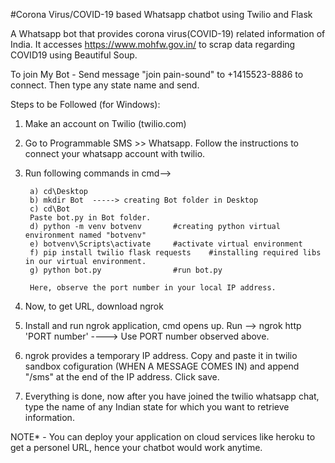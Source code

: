 #Corona Virus/COVID-19 based Whatsapp chatbot using Twilio and Flask

A Whatsapp bot that provides corona virus(COVID-19) related information of India.
It accesses https://www.mohfw.gov.in/ to scrap data regarding COVID19 using Beautiful Soup. 

To join My Bot - Send message "join pain-sound" to +1415523-8886 to connect. Then type any state name and send.

Steps to be Followed (for Windows):

1) Make an account on Twilio (twilio.com)
2) Go to Programmable SMS >> Whatsapp. Follow the instructions to connect your whatsapp account with twilio.
3) Run following commands in cmd-->

        a) cd\Desktop
        b) mkdir Bot  -----> creating Bot folder in Desktop
        c) cd\Bot
        Paste bot.py in Bot folder.
        d) python -m venv botvenv       #creating python virtual environment named "botvenv"
        e) botvenv\Scripts\activate     #activate virtual environment
        f) pip install twilio flask requests    #installing required libs in our virtual environment.
        g) python bot.py                #run bot.py
        
        Here, observe the port number in your local IP address.
        
4) Now, to get URL, download ngrok
5) Install and run ngrok application, cmd opens up. Run --> ngrok http 'PORT number' ----> Use PORT number observed above.
6) ngrok provides a temporary IP address. Copy and paste it in twilio sandbox cofiguration (WHEN A MESSAGE COMES IN) and append "/sms"      at the end of the IP address. Click save.
7) Everything is done, now after you have joined the twilio whatsapp chat, type the name of any Indian state for which you want to          retrieve information.

NOTE* - You can deploy your application on cloud services like heroku to get a personel URL, hence your chatbot would work anytime.
        


        
